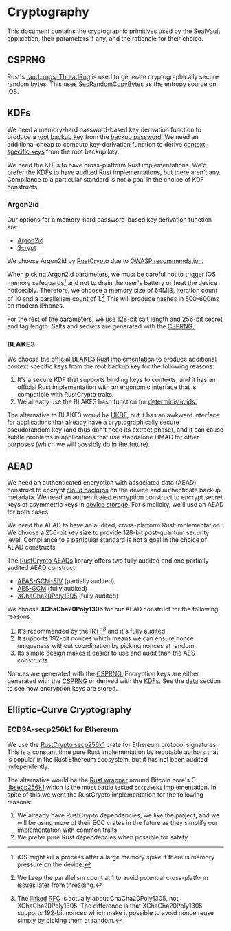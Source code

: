 # Cryptography

This document contains the cryptographic primitives used by the SealVault
application, their parameters if any, and the rationale for their choice.

## CSPRNG

Rust's
[rand::rngs::ThreadRng](https://docs.rs/rand/latest/rand/rngs/struct.ThreadRng.html)
is used to generate cryptographically secure random bytes.  This
[uses](https://docs.rs/getrandom/latest/getrandom/#supported-targets)
[SecRandomCopyBytes](https://developer.apple.com/documentation/security/1399291-secrandomcopybytes?language=objc)
as the entropy source on iOS.

## KDFs

We need a memory-hard password-based key derivation function to produce a [root
backup key](./backup.md#key-derivation-functions) from the [backup
password.](./backup.md#backup-password)  We need an additional cheap to compute
key-derivation function to derive [context-specific
keys](./backup.md#backup-encryption-keys) from the root backup key.

We need the KDFs to have cross-platform Rust implementations. We'd prefer the
KDFs to have audited Rust implementations, but there aren't any. Compliance to a
particular standard is not a goal in the choice of KDF constructs.

### Argon2id

Our options for a memory-hard password-based key derivation function are:

- [Argon2id](https://en.wikipedia.org/wiki/Argon2)
- [Scrypt](https://en.wikipedia.org/wiki/Scrypt)

We choose Argon2id by
[RustCrypto](https://github.com/RustCrypto/password-hashes/tree/master/argon2)
due to [OWASP
recommendation.](https://cheatsheetseries.owasp.org/cheatsheets/Password_Storage_Cheat_Sheet.html)

When picking Argon2id parameters, we must be careful not to trigger iOS memory
safeguards[^10] and not to drain the user's battery or heat the device
noticeably.  Therefore, we choose a memory size of 64MiB, iteration count of 10
and a parallelism count of 1.[^20] This will produce hashes in 500-600ms on
modern iPhones.

For the rest of the parameters, we use 128-bit salt length and 256-bit
[secret](./backup.md#kdf-secret) and tag length. Salts and secrets are generated
with the [CSPRNG.](#csprng)

### BLAKE3

We choose the [official BLAKE3 Rust
implementation](https://github.com/BLAKE3-team/BLAKE3) to produce additional
context specific keys from the root backup key for the following reasons:

1. It's a secure KDF that supports binding keys to contexts, and it has an
   official Rust implementation with an ergonomic interface that is compatible
   with RustCrypto traits.
2. We already use the BLAKE3 hash function for [deterministic
   ids.](./sync.md#deterministic-ids)

The alternative to BLAKE3 would be [HKDF](https://en.wikipedia.org/wiki/HKDF),
but it has an awkward interface for applications that already have a
cryptographically secure pseudorandom key (and thus don't need its extract
phase), and it can cause subtle problems in applications that use standalone
HMAC for other purposes (which we will possibly do in the future).


## AEAD

We need an authenticated encryption with associated data (AEAD) construct to
encrypt [cloud backups](./data.md#cloud-backup) on the device and authenticate
backup metadata.  We need an authenticated encryption construct to encrypt
secret keys of asymmetric keys in [device storage.](./data.md#device-storage)
For simplicity, we'll use an AEAD for both cases.

We need the AEAD to have an audited, cross-platform Rust implementation.  We
choose a 256-bit key size to provide 128-bit post-quantum security level.
Compliance to a particular standard is not a goal in the choice of AEAD
constructs.

The [RustCrypto AEADs](https://github.com/RustCrypto/AEADs) library offers two
fully audited and one partially audited AEAD construct:

* [AEAS-GCM-SIV](https://github.com/RustCrypto/AEADs/tree/master/aes-gcm-siv)
(partially audited)
* [AES-GCM](https://github.com/RustCrypto/AEADs/tree/master/aes-gcm)
(fully audited)
* [XChaCha20Poly1305](https://github.com/RustCrypto/AEADs/tree/master/chacha20poly1305)
(fully audited)

We choose **XChaCha20Poly1305** for our AEAD construct for the following reasons:

1. It's recommended by the [IRTF](https://datatracker.ietf.org/doc/html/rfc7539)[^0] 
and it's fully
[audited.](https://research.nccgroup.com/2020/02/26/public-report-rustcrypto-aes-gcm-and-chacha20poly1305-implementation-review/)
2. It supports 192-bit nonces which means we can ensure nonce uniqueness without
coordination by picking nonces at random.
3. Its simple design makes it easier to use and audit than the AES constructs.

Nonces are generated with the [CSPRNG.](#csprng) Encryption keys are either
generated with the [CSPRNG](#csprng) or derived with the [KDFs.](#kdfs) See the
[data](./data.md#solution) section to see how encryption keys are stored.

## Elliptic-Curve Cryptography

### ECDSA-secp256k1 for Ethereum

We use the [RustCrypto
secp256k1](https://github.com/RustCrypto/elliptic-curves/tree/master/k256) crate
for Ethereum protocol signatures. This is a constant time pure Rust
implementation by reputable authors that is popular in the Rust Ethereum
ecosystem, but it has not been audited independently.

The alternative would be the [Rust
wrapper](https://docs.rs/secp256k1/latest/secp256k1/) around Bitcoin core's C
[libsecp256k1](https://github.com/bitcoin-core/secp256k1) which is the most
battle tested `secp256k1` implementation. In spite of this we went the
RustCrypto implementation for the following reasons:

1. We already have RustCrypto dependencies, we like the project, and we will be
   using more of their ECC crates in the future as they simplify our
   implementation with common traits.
1. We prefer pure Rust dependencies when possible for safety.

[^0]: 
    The [linked RFC](https://datatracker.ietf.org/doc/html/rfc7539) is actually
    about ChaCha20Poly1305, not XChaCha20Poly1305.  The difference is that
    XChaCha20Poly1305 supports 192-bit nonces which make it possible to avoid nonce
    reuse simply by picking them at random.

[^10]: 
    iOS might kill a process after a large memory spike if there is memory
    pressure on the device.

[^20]: 
    We keep the parallelism count at 1 to avoid potential cross-platform
    issues later from threading.

